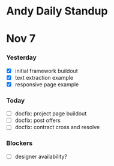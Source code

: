 # Andy Daily Standup

Nov 7
========================================

### Yesterday
- [x] initial framework buildout
- [x] text extraction example
- [x] responsive page example

### Today
- [ ] docfix: project page buildout
- [ ] docfix: post offers
- [ ] docfix: contract cross and resolve

### Blockers
- [ ] designer availability?